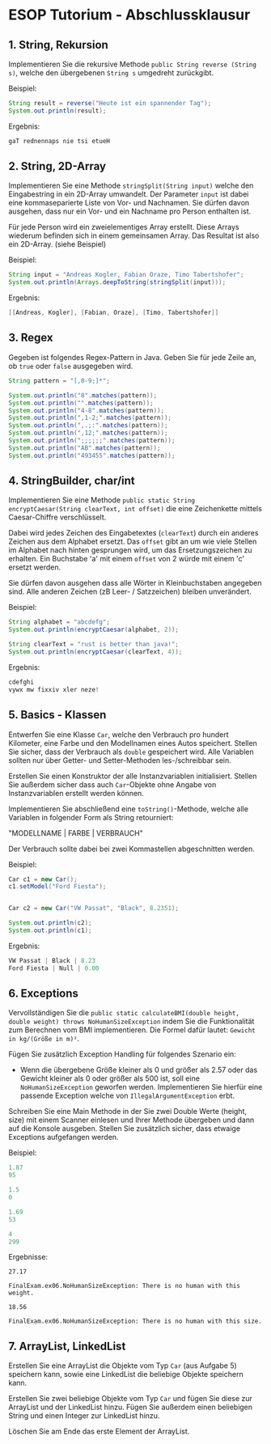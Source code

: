 # ESOP Tutorium - Abschlussklausur

## 1. String, Rekursion

Implementieren Sie die rekursive Methode `public String reverse (String s)`, welche den übergebenen `String s` umgedreht zurückgibt.

Beispiel:

```java
String result = reverse("Heute ist ein spannender Tag");
System.out.println(result);
```

Ergebnis:

```java
gaT rednennaps nie tsi etueH
```

## 2. String, 2D-Array

Implementieren Sie eine Methode `stringSplit(String input)` welche den Eingabestring in ein 2D-Array umwandelt. Der Parameter `input` ist dabei eine kommaseparierte Liste von Vor- und Nachnamen. Sie dürfen davon ausgehen, dass nur ein Vor- und ein Nachname pro Person enthalten ist.

Für jede Person wird ein zweielementiges Array erstellt. Diese Arrays wiederum befinden sich in einem gemeinsamen Array. Das Resultat ist also ein 2D-Array. (siehe Beispiel)

Beispiel:

```java
String input = "Andreas Kogler, Fabian Oraze, Timo Tabertshofer";
System.out.println(Arrays.deepToString(stringSplit(input)));
```

Ergebnis:

```java
[[Andreas, Kogler], [Fabian, Oraze], [Timo, Tabertshofer]]
```

## 3. Regex

Gegeben ist folgendes Regex-Pattern in Java. Geben Sie für jede Zeile an, ob `true` oder `false` ausgegeben wird.

```java
String pattern = "[,0-9;]*";

System.out.println("8".matches(pattern));
System.out.println("".matches(pattern));
System.out.println("4-8".matches(pattern));
System.out.println(",1-2;".matches(pattern));
System.out.println(",.;:".matches(pattern));
System.out.println(",12;".matches(pattern));
System.out.println(";;;;;;".matches(pattern));
System.out.println("AB".matches(pattern));
System.out.println("493455".matches(pattern));
```

## 4. StringBuilder, char/int

Implementieren Sie eine Methode `public static String encryptCaesar(String clearText, int offset)` die eine Zeichenkette mittels Caesar-Chiffre verschlüsselt.

Dabei wird jedes Zeichen des Eingabetextes (`clearText`) durch ein anderes Zeichen aus dem Alphabet ersetzt. Das `offset` gibt an um wie viele Stellen im Alphabet nach hinten gesprungen wird, um das Ersetzungszeichen zu erhalten. Ein Buchstabe 'a' mit einem `offset` von 2 würde mit einem 'c' ersetzt werden.

Sie dürfen davon ausgehen dass alle Wörter in Kleinbuchstaben angegeben sind. Alle anderen Zeichen (zB Leer- / Satzzeichen) bleiben unverändert.

Beispiel:

```java
String alphabet = "abcdefg";
System.out.println(encryptCaesar(alphabet, 2));

String clearText = "rust is better than java!";
System.out.println(encryptCaesar(clearText, 4));
```

Ergebnis:

```java
cdefghi
vywx mw fixxiv xler neze!
```

## 5. Basics - Klassen

Entwerfen Sie eine Klasse `Car`, welche den Verbrauch pro hundert Kilometer, eine Farbe und den Modellnamen eines Autos speichert. Stellen Sie sicher, dass der Verbrauch als `double` gespeichert wird. Alle Variablen sollten nur über Getter- und Setter-Methoden les-/schreibbar sein.

Erstellen Sie einen Konstruktor der alle Instanzvariablen initialisiert. Stellen Sie außerdem sicher dass auch `Car`-Objekte ohne Angabe von Instanzvariablen erstellt werden können.

Implementieren Sie abschließend eine `toString()`-Methode, welche alle Variablen in folgender Form als String retourniert:

"MODELLNAME | FARBE | VERBRAUCH"

Der Verbrauch sollte dabei bei zwei Kommastellen abgeschnitten werden.

Beispiel:

```java
Car c1 = new Car();
c1.setModel("Ford Fiesta");


Car c2 = new Car("VW Passat", "Black", 8.2351);

System.out.println(c2);
System.out.println(c1);
```

Ergebnis:

```java
VW Passat | Black | 8.23
Ford Fiesta | Null | 0.00
```

## 6. Exceptions

Vervollständigen Sie die `public static calculateBMI(double height, double weight) throws NoHumanSizeException` indem Sie die Funktionalität zum Berechnen vom BMI implementieren. Die Formel dafür lautet: `Gewicht in kg/(Größe in m)²`.

Fügen Sie zusätzlich Exception Handling für folgendes Szenario ein:

- Wenn die übergebene Größe kleiner als 0 und größer als 2.57 oder das Gewicht kleiner als 0 oder größer als 500 ist, soll eine `NoHumanSizeException` geworfen werden. Implementieren Sie hierfür eine passende Exception welche von `IllegalArgumentException` erbt.

Schreiben Sie eine Main Methode in der Sie zwei Double Werte (height, size) mit einem Scanner einlesen und Ihrer Methode übergeben und dann auf die Konsole ausgeben. Stellen Sie zusätzlich sicher, dass etwaige Exceptions aufgefangen werden.

Beispiel:

```java
1.87
95

1.5
0

1.69
53

4
299
```

Ergebnisse:

```
27.17

FinalExam.ex06.NoHumanSizeException: There is no human with this weight.

18.56

FinalExam.ex06.NoHumanSizeException: There is no human with this size.
```

## 7. ArrayList, LinkedList

Erstellen Sie eine ArrayList die Objekte vom Typ `Car` (aus Aufgabe 5) speichern kann, sowie eine LinkedList die beliebige Objekte speichern kann.

Erstellen Sie zwei beliebige Objekte vom Typ `Car` und fügen Sie diese zur ArrayList und der LinkedList hinzu. Fügen Sie außerdem einen beliebigen String und einen Integer zur LinkedList hinzu.

Löschen Sie am Ende das erste Element der ArrayList.
